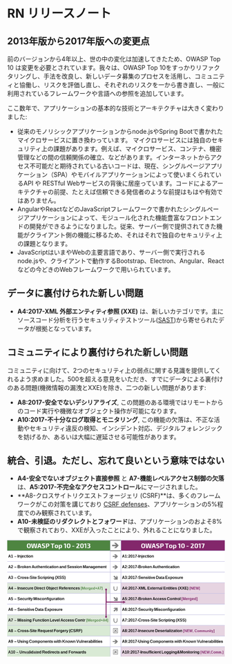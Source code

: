 # RN リリースノート

## 2013年版から2017年版への変更点

前のバージョンから4年以上、世の中の変化は加速してきたため、OWASP Top 10 は変更を必要とされています。我々は、OWASP Top 10をすっかりリファクタリングし、手法を改良し、新しいデータ募集のプロセスを活用し、コミュニティと協働し、リスクを評価し直し、それぞれのリスクを一から書き直し、一般に利用されているフレームワークや言語への参照を追加しています。

ここ数年で、アプリケーションの基本的な技術とアーキテクチャは大きく変わりました:

* 従来のモノリシックアプリケーションからnode.jsやSpring Bootで書かれたマイクロサービスに置き換わっています。 マイクロサービスには独自のセキュリティ上の課題があります。例えば、マイクロサービス、コンテナ、機密管理などの間の信頼関係の確立、などがあります。インターネットからアクセス不可能だと期待されている古いコードは、現在、シングルページアプリケーション（SPA）やモバイルアプリケーションによって使いまくられているAPI や RESTful Webサービスの背後に居座っています。コードによるアーキテクチャの前提、たとえば信頼できる発信者のような前提はもはや有効ではありません。
* AngularやReactなどのJavaScriptフレームワークで書かれたシングルページアプリケーションによって、モジュール化された機能豊富なフロントエンドの開発ができるようになりました。従来、サーバー側で提供されてきた機能がクライアント側の機能に移るため、それはそれで独自のセキュリティ上の課題となります。
* JavaScriptはいまやWebの主要言語であり、サーバー側で実行されるnode.jsや、クライアントで動作するBootstrap、Electron、Angular、Reactなどの今どきのWebフレームワークで用いられています。

## データに裏付けられた新しい問題

* **A4:2017-XML 外部エンティティ参照 (XXE)** は、新しいカテゴリです。主にソースコード分析を行うセキュリティテストツール([SAST](https://www.owasp.org/index.php/Source_Code_Analysis_Tools))から寄せられたデータが根拠となっています。

## コミュニティにより裏付けられた新しい問題

コミュニティに向けて、2つのセキュリティ上の弱点に関する見識を提供してくれるよう求めました。500を超える意見をいただき、すでにデータによる裏付けのある問題(機微情報の漏洩とXXE)を除き、二つの新しい問題があります: 

* **A8:2017-安全でないデシリアライズ**, この問題のある環境ではリモートからのコード実行や機微なオブジェクト操作が可能になります。
* **A10:2017-不十分なログ取得とモニタリング**, この機能の欠落は、不正な活動やセキュリティ違反の検知、インシデント対応、デジタルフォレンジックを妨げるか、あるいは大幅に遅延させる可能性があります。

## 統合、引退。ただし、忘れて良いという意味ではない

* **A4-安全でないオブジェクト直接参照** と **A7-機能レベルアクセス制御の欠落** は、**A5:2017-不完全なアクセスコントロール**にマージされました。
* **A8-クロスサイトリクエストフォージェリ (CSRF)**は、多くのフレームワークがこの対策を講じており [CSRF defenses](https://www.owasp.org/index.php/Cross-Site_Request_Forgery_(CSRF))、アプリケーションの5%程度でのみ観察されています。
* **A10-未検証のリダクレクトとフォワード**は、アプリケーションのおよそ8%で観察されており、XXEが入ったことにより、外れることになりました。

![0x06-release-notes-1](images/0x06-release-notes-1.png)
